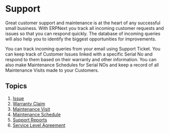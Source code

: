 <!-- add-breadcrumbs -->
# Support

Great customer support and maintenance is at the heart of any successful small
business. With ERPNext you track all incoming customer requests and issues
so that you can respond quickly. The database of incoming
queries will also help you to identify the biggest opportunities for
improvements.

You can track incoming queries from your email using Support
Ticket. You can keep track of Customer Issues linked with a specific
Serial No and respond to them based on their warranty and other information.
You can also make Maintenance Schedules for Serial NOs and keep a record of
all Maintenance Visits made to your Customers.

## Topics

<!-- ##### 1. Common support topics -->

1. [Issue](/docs/user/manual/en/support/issue)
1. [Warranty Claim](/docs/user/manual/en/support/warranty-claim)
1. [Maintenance Visit](/docs/user/manual/en/support/maintenance-visit)
1. [Maintenance Schedule](/docs/user/manual/en/support/maintenance-schedule)
1. [Support Reports](/docs/user/manual/en/support/support_reports)
1. [Service Level Agreement](/docs/user/manual/en/support/service-level-agreement)

<!--
##### 2. Feedback

1. [Setting Up Feedback](/docs/user/manual/en/setting-up/feedback/setting-up-feedback)
1. [Submit Feedback](/docs/user/manual/en/setting-up/feedback/submit-feedback)
1. [Resend Feedback Request](/docs/user/manual/en/setting-up/feedback/resend-feedback-request)
1. [Manual Feedback Request](/docs/user/manual/en/setting-up/feedback/manual-feedback-request) -->


